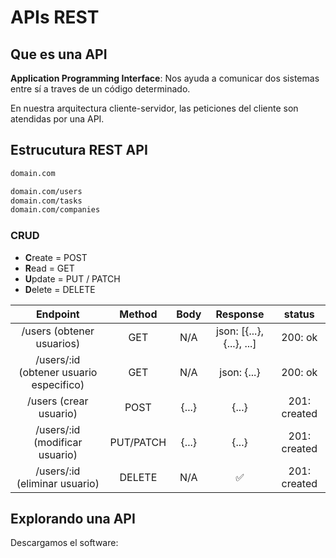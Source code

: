 # APIs REST

## Que es una API

**Application Programming Interface**: Nos ayuda a comunicar dos sistemas entre sí a traves de un código determinado.

En nuestra arquitectura cliente-servidor, las peticiones del cliente son atendidas por una API.

## Estrucutura REST API

```html
domain.com

domain.com/users
domain.com/tasks
domain.com/companies
```

### CRUD

- **C**reate = POST
- **R**ead = GET
- **U**pdate = PUT / PATCH
- **D**elete = DELETE

Endpoint | Method | Body | Response | status
:---: | :---: | :---: | :---: | :---:
/users (obtener usuarios) | GET | N/A | json: [{...}, {...}, ...] | 200: ok
/users/:id (obtener usuario especifico) | GET | N/A | json: {...} | 200: ok
/users (crear usuario) | POST | {...} | {...} | 201: created
/users/:id (modificar usuario) | PUT/PATCH | {...} | {...} | 201: created
/users/:id (eliminar usuario) | DELETE | N/A | ✅ | 201: created

## Explorando una API

Descargamos el software: 
